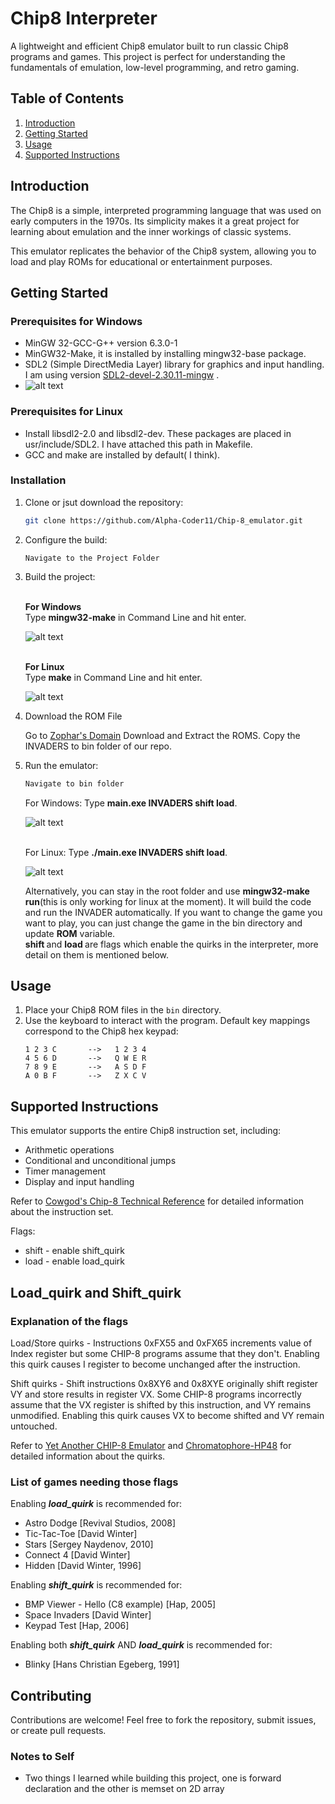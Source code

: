 # Chip8 Interpreter

A lightweight and efficient Chip8 emulator built to run classic Chip8 programs and games. This project is perfect for understanding the fundamentals of emulation, low-level programming, and retro gaming.

## Table of Contents

1. [Introduction](#introduction)
2. [Getting Started](#getting-started)
3. [Usage](#usage)
4. [Supported Instructions](#supported-instructions)


## Introduction

The Chip8 is a simple, interpreted programming language that was used on early computers in the 1970s. Its simplicity makes it a great project for learning about emulation and the inner workings of classic systems.

This emulator replicates the behavior of the Chip8 system, allowing you to load and play ROMs for educational or entertainment purposes.

## Getting Started

### Prerequisites for Windows
- MinGW 32-GCC-G++ version 6.3.0-1
- MinGW32-Make, it is installed by installing mingw32-base package.
- SDL2 (Simple DirectMedia Layer) library for graphics and input handling. I am using version [SDL2-devel-2.30.11-mingw](https://github.com/libsdl-org/SDL/releases/tag/release-2.30.11) . 
- ![alt text](images/mingw32.png)

### Prerequisites for Linux

- Install libsdl2-2.0 and libsdl2-dev. These packages are placed in usr/include/SDL2. I have attached this path in Makefile.
- GCC and make are installed by default( I think).

### Installation

1. Clone or jsut download the repository:

   ```bash
   git clone https://github.com/Alpha-Coder11/Chip-8_emulator.git
   ```

2. Configure the build:

   ```
   Navigate to the Project Folder
   ```

3. Build the project:
   
   <br><b> For Windows</b>
   <br>Type <b>mingw32-make</b> in Command Line and hit enter.

   ![alt text](images/build.png)
   
   <br><b> For Linux </b>
   <br>Type <b>make</b> in Command Line and hit enter.
   
   ![alt text](images/build_linux.png)


4. Download the ROM File 

    Go to [Zophar's Domain](https://www.zophar.net/pdroms/chip8/chip-8-games-pack.html)
    Download and Extract the ROMS.
    Copy the INVADERS to bin folder of our repo.

5. Run the emulator:

   ```bash
   Navigate to bin folder
   ```
   For Windows: Type <b>main.exe INVADERS shift load</b>.

   ![alt text](images/Invader_Screen.png)

   
   <br>For Linux: Type <b> ./main.exe INVADERS shift load</b>.

   ![alt text](images/Invader_Screen_Linux.png)

   Alternatively, you can stay in the root folder and use <b>mingw32-make run</b>(this is only working for linux at the moment). It will build the code and run the INVADER automatically. If you want to change the game you want to play,
   you can just change the game in the bin directory and update <b>ROM</b> variable. 
   <br><b>shift </b> and <b> load </b> are flags which enable the quirks in the interpreter, more detail on them is mentioned below.

## Usage

1. Place your Chip8 ROM files in the `bin` directory.
3. Use the keyboard to interact with the program. Default key mappings correspond to the Chip8 hex keypad:
   ```
   1 2 3 C       -->   1 2 3 4
   4 5 6 D       -->   Q W E R
   7 8 9 E       -->   A S D F
   A 0 B F       -->   Z X C V
   ```

## Supported Instructions

This emulator supports the entire Chip8 instruction set, including:

- Arithmetic operations
- Conditional and unconditional jumps
- Timer management
- Display and input handling

Refer to [Cowgod's Chip-8 Technical Reference](http://devernay.free.fr/hacks/chip8/C8TECH10.HTM) for detailed information about the instruction set.

Flags: 
* shift - enable shift_quirk 
* load  - enable load_quirk

## Load_quirk and Shift_quirk

### Explanation of the flags

Load/Store quirks - Instructions 0xFX55 and 0xFX65 increments value of Index register but some CHIP-8 programs assume that they don't. Enabling this quirk causes I register to become unchanged after the instruction.

Shift quirks - Shift instructions 0x8XY6 and 0x8XYE originally shift register VY and store results in register VX. Some CHIP-8 programs incorrectly assume that the VX register is shifted by this instruction, and VY remains unmodified. Enabling this quirk causes VX to become shifted and VY remain untouched.


Refer to [Yet Another CHIP-8 Emulator](https://blog.khutchins.com/posts/chip-8-emulation/) and [Chromatophore-HP48](https://github.com/Chromatophore/HP48-Superchip/tree/master/investigations) for detailed information about the quirks.
### List of games needing those flags

Enabling ***load_quirk*** is recommended for:
* Astro Dodge [Revival Studios, 2008]
* Tic-Tac-Toe [David Winter]
* Stars [Sergey Naydenov, 2010]
* Connect 4 [David Winter]
* Hidden [David Winter, 1996]

Enabling ***shift_quirk*** is recommended for:
* BMP Viewer - Hello (C8 example) [Hap, 2005]
* Space Invaders [David Winter]
* Keypad Test [Hap, 2006]

Enabling both ***shift_quirk*** AND ***load_quirk*** is recommended for:
* Blinky [Hans Christian Egeberg, 1991]

## Contributing

Contributions are welcome! Feel free to fork the repository, submit issues, or create pull requests. 

### Notes to Self
- Two things I learned while building this project, one is forward declaration and the other is memset on 2D array

